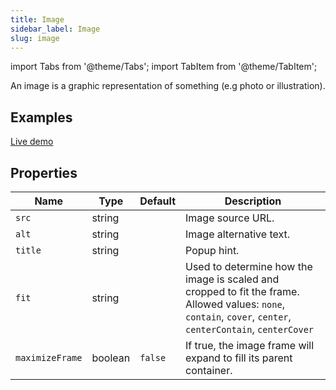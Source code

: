 ```yaml
---
title: Image
sidebar_label: Image
slug: image
---
```

import Tabs from '@theme/Tabs';
import TabItem from '@theme/TabItem';

An image is a graphic representation of something (e.g photo or illustration).

## Examples

[Live demo](https://python-image-example.pgletio.repl.co)

## Properties

| Name           | Type    | Default | Description |
| -------------- | ------- | ------- | ----------- |
| `src`         | string  |  | Image source URL. |
| `alt`        | string  |          | Image alternative text. |
| `title` | string  |  | Popup hint. |
| `fit`        | string  |          | Used to determine how the image is scaled and cropped to fit the frame. Allowed values: `none`, `contain`, `cover`, `center`, `centerContain`, `centerCover` |
| `maximizeFrame` | boolean | `false` | If true, the image frame will expand to fill its parent container. |

